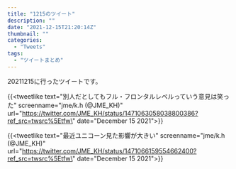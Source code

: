 ```yaml
---
title: "1215のツイート"
description: ""
date: "2021-12-15T21:20:14Z"
thumbnail: ""
categories:
  - "Tweets"
tags:
  - "ツイートまとめ"
---
```

20211215に行ったツイートです。
<!--more-->
{{<tweetlike text=\"別人だとしてもフル・フロンタルレベルっていう意見は笑った\" screenname=\"jme/k.h (@JME_KH)\" url=\"https://twitter.com/JME_KH/status/1471063058038800386?ref_src=twsrc%5Etfw\" date=\"December 15 2021\">}}

{{<tweetlike text=\"最近ユニコーン見た影響が大きい\" screenname=\"jme/k.h (@JME_KH)\" url=\"https://twitter.com/JME_KH/status/1471066159554662400?ref_src=twsrc%5Etfw\" date=\"December 15 2021\">}}

